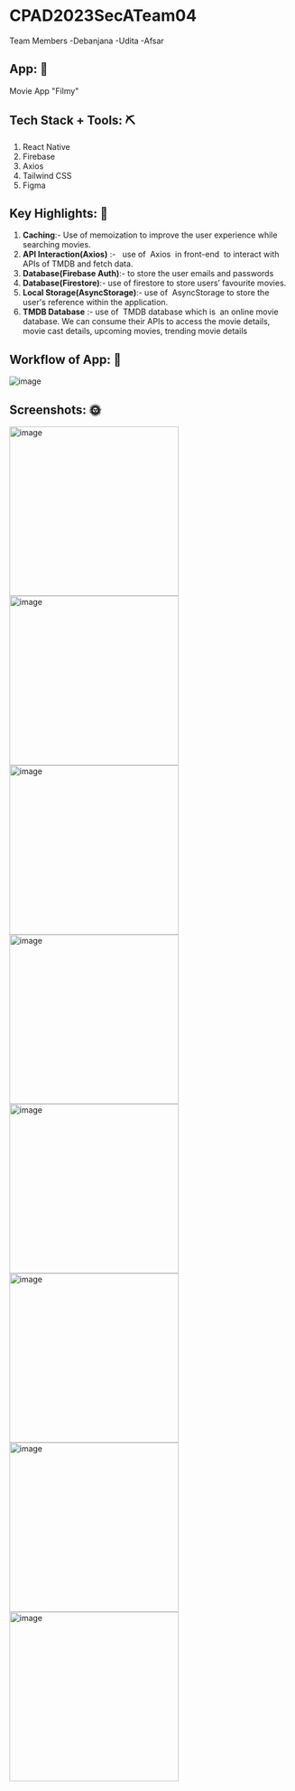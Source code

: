 # CPAD2023SecATeam04
Team Members
-Debanjana
-Udita
-Afsar

## App: 🎥
Movie App "Filmy"

## Tech Stack + Tools: ⛏️
1. React Native
2. Firebase
3. Axios
4. Tailwind CSS
5. Figma

## Key Highlights: 🔑
1. **Caching**:- Use of memoization to improve the user experience while searching movies.
2. **API Interaction(Axios)** :-   use of  Axios  in front-end  to interact with APIs of TMDB and fetch data.
3. **Database(Firebase Auth)**:- to store the user emails and passwords
4. **Database(Firestore)**:- use of firestore to store users’ favourite movies.
5. **Local Storage(AsyncStorage)**:- use of  AsyncStorage to store the user's reference within the application.
6. **TMDB Database** :- use of  TMDB database which is  an online movie database. We can consume their APIs to access the movie details, movie cast details, upcoming movies, trending movie details

## Workflow of App: 🌝
![image](https://github.com/CPAD2023/CPAD2023SecATeam04/assets/42775082/b3bf3aea-011d-4d36-abe4-79b4b974f3f5)

## Screenshots: 🌞
<img src="https://github.com/CPAD2023/CPAD2023SecATeam04/assets/42775082/f83ba500-0305-47b9-8370-e07343890b79" alt="image" width="300"/>
<img src="https://github.com/CPAD2023/CPAD2023SecATeam04/assets/42775082/caa7d54b-5167-4780-a679-31310be69b10" alt="image" width="300"/>
<img src="https://github.com/CPAD2023/CPAD2023SecATeam04/assets/42775082/abd78359-a5c7-4949-8f94-16bae786deab" alt="image" width="300"/>
<img src="https://github.com/CPAD2023/CPAD2023SecATeam04/assets/42775082/94b1cd18-be6d-4d35-b9e3-2a1da97a30dc" alt="image" width="300"/>
<img src="https://github.com/CPAD2023/CPAD2023SecATeam04/assets/42775082/0f1cc9f7-ade5-4554-89e6-293e12980fae" alt="image" width="300"/>
<img src="https://github.com/CPAD2023/CPAD2023SecATeam04/assets/42775082/70474d2f-e864-4ac7-8e09-50a5295e7a88" alt="image" width="300"/>
<img src="https://github.com/CPAD2023/CPAD2023SecATeam04/assets/42775082/829e0081-8e4e-443f-82b5-b056ffcb6823" alt="image" width="300"/>
<img src="https://github.com/CPAD2023/CPAD2023SecATeam04/assets/42775082/eb96b01b-0c8a-4cb2-b69e-516a22398e4b" alt="image" width="300"/>



